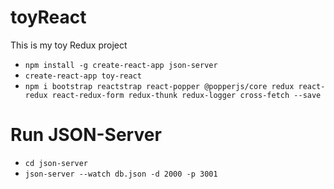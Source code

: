 # toyReact
This is my toy Redux project

- `npm install -g create-react-app json-server`
- `create-react-app toy-react`
- `npm i bootstrap reactstrap react-popper @popperjs/core redux react-redux react-redux-form redux-thunk redux-logger cross-fetch --save`

# Run JSON-Server
- `cd json-server`
- `json-server --watch db.json -d 2000 -p 3001`
